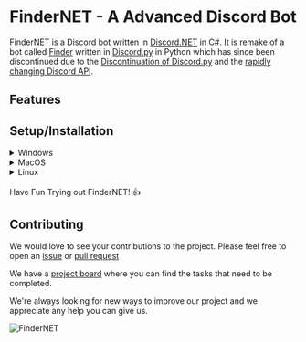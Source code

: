 # FinderNET - A Advanced Discord Bot

FinderNET is a Discord bot written in [Discord.NET](https://github.com/discord-net/Discord.Net) in C#. It is remake of a bot called [Finder](https://github.com/FinderDiscord/Finder) written in [Discord.py](https://github.com/Rapptz/discord.py) in Python which has since been discontinued due to the [Discontinuation of Discord.py](https://gist.github.com/Rapptz/4a2f62751b9600a31a0d3c78100287f1) and the [rapidly changing Discord API](https://github.com/discord/discord-api-docs).

## Features


## Setup/Installation
<details>
<summary>Windows</summary>
<br>

**To start you need to install Dotnet 6.0.0 or higher.**

Install DotNet - [Installing Dotnet on Windows](https://docs.microsoft.com/en-us/dotnet/core/install/windows)

**Then you need to clone this repository.**

```bash
$ git clone https://github.com/FinderDiscord/FinderNET.git
```

**Running the bot**

```bash
$ dotnet restore
$ dotnet run
```
</details>
<details>
<summary>MacOS</summary>
<br>

**To start you need to install Dotnet 6.0.0 or higher.**

Install DotNet - [Installing Dotnet on MacOS](https://docs.microsoft.com/en-us/dotnet/core/install/macos)

**Then you need to clone this repository.**

```bash
$ git clone https://github.com/FinderDiscord/FinderNET.git
```

**Running the bot**

```bash
$ dotnet restore
$ dotnet run
```
</details>
<details>
<summary>Linux</summary>
<br>

**To start you need to install Dotnet 6.0.0 or higher.**

Install DotNet - [Installing Dotnet on Linux](https://docs.microsoft.com/en-us/dotnet/core/install/linux)

**Then you need to clone this repository.**

```bash
$ git clone https://github.com/FinderDiscord/FinderNET.git
```

**Running the bot**

```bash
$ dotnet restore
$ dotnet run
```
</details>
<br>
Have Fun Trying out FinderNET! 👍

## Contributing
We would love to see your contributions to the project. Please feel free to open an [issue](https://github.com/FinderDiscord/FinderNET/issues) or [pull request](https://github.com/FinderDiscord/FinderNET/pulls)

We have a [project board](https://github.com/orgs/FinderDiscord/projects/1) where you can find the tasks that need to be completed.

We're always looking for new ways to improve our project and we appreciate any help you can give us.


![FinderNET](https://cdn.discordapp.com/avatars/939922948163244082/fefad3b436fb40787c958f9230a5f792.png)
